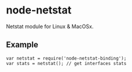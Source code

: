 # node-netstat

Netstat module for Linux & MacOSx.

## Example

```
var netstat = require('node-netstat-binding');
var stats = netstat(); // get interfaces stats
```